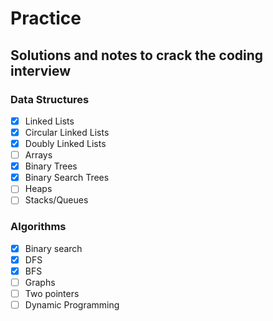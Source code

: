 # Practice
## Solutions and notes to crack the coding interview
### Data Structures

- [x] Linked Lists
- [x] Circular Linked Lists
- [x] Doubly Linked Lists
- [ ] Arrays
- [x] Binary Trees
- [x] Binary Search Trees
- [ ] Heaps
- [ ] Stacks/Queues
### Algorithms

- [x] Binary search
- [x] DFS
- [x] BFS
- [ ] Graphs
- [ ] Two pointers
- [ ] Dynamic Programming